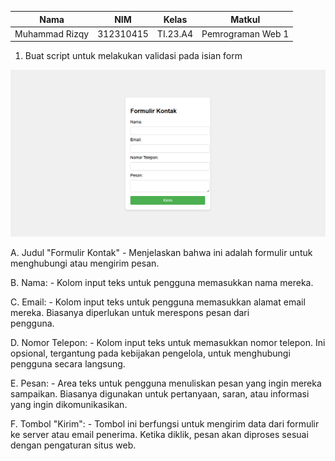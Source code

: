 | Nama                    | NIM        | Kelas   | Matkul            |
|-------------------------|------------|---------|-------------------|
| Muhammad Rizqy | 312310415  | TI.23.A4| Pemrograman Web 1 |

1. Buat script untuk melakukan validasi pada isian form


![alt text](https://github.com/Reval2703/Lab5Web/blob/main/Screenshot%202024-11-01%20082329.png)

A. Judul "Formulir Kontak" - Menjelaskan bahwa ini adalah formulir untuk menghubungi atau mengirim pesan.

B. Nama: - Kolom input teks untuk pengguna memasukkan nama mereka.

C. Email: - Kolom input teks untuk pengguna memasukkan alamat email mereka. Biasanya diperlukan untuk merespons pesan dari  
   pengguna.
   
D. Nomor Telepon: - Kolom input teks untuk memasukkan nomor telepon. Ini opsional, tergantung pada kebijakan pengelola, untuk 
   menghubungi pengguna secara langsung.
   
E. Pesan: - Area teks untuk pengguna menuliskan pesan yang ingin mereka sampaikan. Biasanya digunakan untuk pertanyaan, saran, 
   atau informasi yang ingin dikomunikasikan.
   
F. Tombol "Kirim": - Tombol ini berfungsi untuk mengirim data dari formulir ke server atau email penerima. Ketika diklik, pesan 
   akan diproses sesuai dengan pengaturan situs web.
